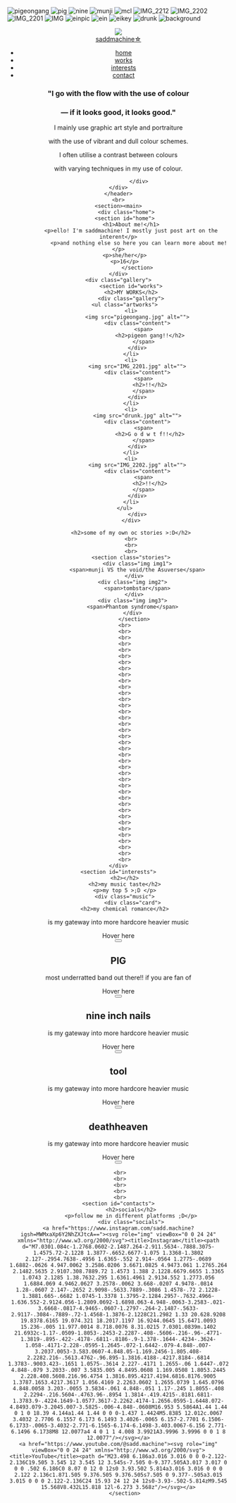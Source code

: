 ![pigeongang](https://github.com/user-attachments/assets/694be0cf-aa3a-4a36-ac97-89947ec2d887)
![pig](https://github.com/user-attachments/assets/43813c17-5368-4bbd-b86d-25d72d28caf6)
![nine](https://github.com/user-attachments/assets/96ad7e38-9c29-466f-a247-fb4bfb87c37f)
![munji](https://github.com/user-attachments/assets/6b8cf749-7511-4662-9f5c-238a98c235a4)
![mcl](https://github.com/user-attachments/assets/65b21d07-f012-42a0-a6b7-1f5a90250e76)
![IMG_2212](https://github.com/user-attachments/assets/7023387d-f6e2-4f6b-922e-2094527260ab)
![IMG_2202](https://github.com/user-attachments/assets/2fadc2d6-2632-44db-aef4-7510634044c9)
![IMG_2201](https://github.com/user-attachments/assets/88e14600-5021-43d8-adfc-12a9bc547e0c)
![IMG](https://github.com/user-attachments/assets/df5b13a4-cd12-4f22-aa82-802fb6ca2e5d)
![einpic](https://github.com/user-attachments/assets/c4908df6-18a0-4b67-a394-c0a6a2fbb02f)
![ein](https://github.com/user-attachments/assets/818e6363-fd04-42d4-b0d5-fd873a898f40)
![eikey](https://github.com/user-attachments/assets/68779256-f1b8-46cc-aab1-2a39298205fd)
![drunk](https://github.com/user-attachments/assets/d5203a06-0eff-48a3-b2db-2ae29a8a5454)
![background](https://github.com/user-attachments/assets/efe7c566-5342-44de-ac0c-a08cb2f603d9)

<!DOCTYPE html>
<head>
    <meta charset="UTF=8">
        <meta http-equiv="X-UA-Compatible" content="IE=edge">
        <meta nanme="viewpoint" content="width=device, initial-scale=1">
        <title>nagvigation bar</title>
        <link rel="stylessheet" href="https://github.com/damien-is-known/cyan/commit/45fa1e6dc73f2f708c9692773f71f1e0611596bd">
</head>
<body>
    <header>
        <div class="container">
           <div class="profilepic">
            <img src="ein.jpg">
          <nav class="navbar">
         <div class="navdiv">
         <div class="logo"><a href="#">saddmachine☆</a></div>
          <ul>
                <li><a href="#home">home</a></li>
                <li><a href="#works">works</a></li>
                <li><a href="#interests">interests</a></li>
                <li><a href="#contacts">contact</a></li>
           </ul>
          </nav>
        </div>
   <div class="yap">
    <h3>"I go with the flow with the use of colour</h3>
        <h3>— if it looks good, it looks good."</h3>
                    <p>I mainly use graphic art style and portraiture</p>
                    <p> with the use of vibrant and dull colour schemes.</p>
                        <p> I often utilise a contrast between colours</p>
                        <p> with varying techniques in my use of colour.</p>
                       
                 </div>
    </div>
    </header>
    <br>
    <section><main>
         <div class="home">
        <section id="home">
            <h1>About me!</h1>
            <p>ello! I'm saddmachine! I mostly just post art on the interent</p>
                 <p>and nothing else so here you can learn more about me!</p>
        <p>she/her</p>
        <p>16</p>
                </section>
    </div>
    <div class="gallery">
            <section id="works">
            <h2>MY WORKS</h2>
            <div class="gallery">
        <ul class="artworks">
            <li>
                <img src="pigeongang.jpg" alt="">
                <div class="content">
                    <span>
                        <h2>pigeon gang!!</h2>
                    </span>
                </div>
            </li>
            <li>
                <img src="IMG_2201.jpg" alt="">
                <div class="content">
                    <span>
                        <h2>!!</h2>
                    </span>
                </div>
            </li>
            <li>
                <img src="drunk.jpg" alt="">
                <div class="content">
                    <span>
                        <h2>G o d w t f!!</h2>
                    </span>
                </div>
            </li>
            <li>
                <img src="IMG_2202.jpg" alt="">
                <div class="content">
                    <span>
                        <h2>!!</h2>
                    </span>
                </div>
            </li>
        </ul>
                </div>
            </div>
            
            <h2>some of my own oc stories >:D</h2>
            <br>
            <br>
            <br>
            <section class="stories">
                <div class="img img1">
                <span>munji VS the void/the Asuverse</span>
              </div>
             <div class="img img2">
                <span>tombstar</span>
              </div>
             <div class="img img3">
             <span>Phantom syndrome</span>
             </div>
              </section>
        <br>
        <br>
        <br>
        <br>
        <br>
        <br>
        <br>
        <br>
        <br>
        <br>
        <br>
        <br>
        <br>
        <br>
        <br>
        <br>
        <br>
        <br>
        <br>
        <br>
        <br>
        <br>
        <br>
        <br>
        <br>
        <br>
        <br>
        <br>
        <br>
        <br>
        <br>
        <br>
        <br>
        <br>
        <br>
        <br>
        <br>
        <br>
        <br>
    </div>
    <section id="interests">
        <h2></h2>
        <h2>my music taste</h2>
        <p>my top 5 >;D </p>
        <div class="music">
             <div class="card">
        <h2>my chemical romance</h2>
<p>is my gateway into more hardcore heavier music </p>
<span>Hover here</span>
<div cLass="pic"></div>
<button></button>
    </div>
<div class="card card2">
    <h2>PIG</h2>
<p>most underratted band out there!! if you are fan of </p>
<span>Hover here</span>
<div cLass="pic"></div>
<button></button>
</div>

<div class="card card3">
    <h2>nine inch nails</h2>
<p>is my gateway into more hardcore heavier music </p>
<span>Hover here</span>
<div cLass="pic"></div>
<button></button>
</div>
<div class="card card4">
    <h2>tool</h2>
<p>is my gateway into more hardcore heavier music </p>
<span>Hover here</span>
<div cLass="pic"></div>
<button></button>
</div>
<div class="card card5">
    <h2>deathheaven</h2>
<p>is my gateway into more hardcore heavier music </p>
<span>Hover here</span>
<div cLass="pic"></div>
<button></button>
        </div>
     </section>


     <br>
     <br>
     <br>
     <br>
     <br>
    <section id="contacts">
            <h2>socials</h2>
            <p>follow me in different platforms ;D</p>
            <div class="socials">
    <a href="https://www.instagram.com/sadd.machine?igsh=MWMxaXp6Y2NhZXJtcA=="><svg role="img" viewBox="0 0 24 24" xmlns="http://www.w3.org/2000/svg"><title>Instagram</title><path d="M7.0301.084c-1.2768.0602-2.1487.264-2.911.5634-.7888.3075-1.4575.72-2.1228 1.3877-.6652.6677-1.075 1.3368-1.3802 2.127-.2954.7638-.4956 1.6365-.552 2.914-.0564 1.2775-.0689 1.6882-.0626 4.947.0062 3.2586.0206 3.6671.0825 4.9473.061 1.2765.264 2.1482.5635 2.9107.308.7889.72 1.4573 1.388 2.1228.6679.6655 1.3365 1.0743 2.1285 1.38.7632.295 1.6361.4961 2.9134.552 1.2773.056 1.6884.069 4.9462.0627 3.2578-.0062 3.668-.0207 4.9478-.0814 1.28-.0607 2.147-.2652 2.9098-.5633.7889-.3086 1.4578-.72 2.1228-1.3881.665-.6682 1.0745-1.3378 1.3795-2.1284.2957-.7632.4966-1.636.552-2.9124.056-1.2809.0692-1.6898.063-4.948-.0063-3.2583-.021-3.6668-.0817-4.9465-.0607-1.2797-.264-2.1487-.5633-2.9117-.3084-.7889-.72-1.4568-1.3876-2.1228C21.2982 1.33 20.628.9208 19.8378.6165 19.074.321 18.2017.1197 16.9244.0645 15.6471.0093 15.236-.005 11.977.0014 8.718.0076 8.31.0215 7.0301.0839m.1402 21.6932c-1.17-.0509-1.8053-.2453-2.2287-.408-.5606-.216-.96-.4771-1.3819-.895-.422-.4178-.6811-.8186-.9-1.378-.1644-.4234-.3624-1.058-.4171-2.228-.0595-1.2645-.072-1.6442-.079-4.848-.007-3.2037.0053-3.583.0607-4.848.05-1.169.2456-1.805.408-2.2282.216-.5613.4762-.96.895-1.3816.4188-.4217.8184-.6814 1.3783-.9003.423-.1651 1.0575-.3614 2.227-.4171 1.2655-.06 1.6447-.072 4.848-.079 3.2033-.007 3.5835.005 4.8495.0608 1.169.0508 1.8053.2445 2.228.408.5608.216.96.4754 1.3816.895.4217.4194.6816.8176.9005 1.3787.1653.4217.3617 1.056.4169 2.2263.0602 1.2655.0739 1.645.0796 4.848.0058 3.203-.0055 3.5834-.061 4.848-.051 1.17-.245 1.8055-.408 2.2294-.216.5604-.4763.96-.8954 1.3814-.419.4215-.8181.6811-1.3783.9-.4224.1649-1.0577.3617-2.2262.4174-1.2656.0595-1.6448.072-4.8493.079-3.2045.007-3.5825-.006-4.848-.0608M16.953 5.5864A1.44 1.44 0 1 0 18.39 4.144a1.44 1.44 0 0 0-1.437 1.4424M5.8385 12.012c.0067 3.4032 2.7706 6.1557 6.173 6.1493 3.4026-.0065 6.157-2.7701 6.1506-6.1733-.0065-3.4032-2.771-6.1565-6.174-6.1498-3.403.0067-6.156 2.771-6.1496 6.1738M8 12.0077a4 4 0 1 1 4.008 3.9921A3.9996 3.9996 0 0 1 8 12.0077"/></svg></a>
    <a href="https://www.youtube.com/@sadd.machine"><svg role="img" viewBox="0 0 24 24" xmlns="http://www.w3.org/2000/svg"><title>YouTube</title><path d="M23.498 6.186a3.016 3.016 0 0 0-2.122-2.136C19.505 3.545 12 3.545 12 3.545s-7.505 0-9.377.505A3.017 3.017 0 0 0 .502 6.186C0 8.07 0 12 0 12s0 3.93.502 5.814a3.016 3.016 0 0 0 2.122 2.136c1.871.505 9.376.505 9.376.505s7.505 0 9.377-.505a3.015 3.015 0 0 0 2.122-2.136C24 15.93 24 12 24 12s0-3.93-.502-5.814zM9.545 15.568V8.432L15.818 12l-6.273 3.568z"/></svg></a>
        </section>
 </div>
    </main>
    </div>
    </main>
    </section>
</body>
</html>

